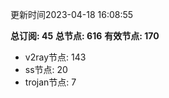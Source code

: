 更新时间2023-04-18 16:08:55

**总订阅: 45**
**总节点: 616**
**有效节点: 170**
- v2ray节点: 143
- ss节点: 20
- trojan节点: 7
